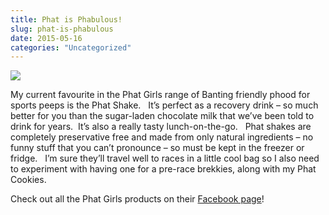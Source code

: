 ```yaml
---
title: Phat is Phabulous!
slug: phat-is-phabulous
date: 2015-05-16
categories: "Uncategorized"
---
```


<p><img src="https://res.cloudinary.com/dy6grlu8z/image/upload/v1558842066/dkhyyhsgetfb5bzpkyxl.jpg"/></p>
<p>My current favourite in the Phat Girls range of Banting friendly phood for sports peeps is the Phat Shake.   It’s perfect as a recovery drink – so much better for you than the sugar-laden chocolate milk that we’ve been told to drink for years.  It’s also a really tasty lunch-on-the-go.   Phat shakes are completely preservative free and made from only natural ingredients – no funny stuff that you can’t pronounce – so must be kept in the freezer or fridge.   I’m sure they’ll travel well to races in a little cool bag so I also need to experiment with having one for a pre-race brekkies, along with my Phat Cookies.</p>
<p>Check out all the Phat Girls products on their <a href="https://www.facebook.com/pages/Phat-Girls/344293459112796?fref=ts">Facebook page</a>!</p>







